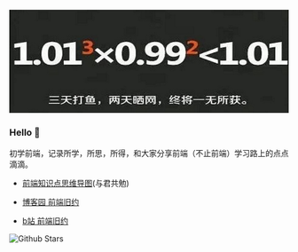 ![FrontEndLearningTool主页图片](https://raw.githubusercontent.com/happyCoding1024/image-hosting/master/img/FrontEndLearningTool.jpg) 
### Hello 👋

初学前端，记录所学，所思，所得，和大家分享前端（不止前端）学习路上的点点滴滴。

- [前端知识点思维导图](https://what-is-fe.gitee.io/)(与君共勉)

- [博客园 前端旧约](https://www.cnblogs.com/zhangguicheng/)

- [b站 前端旧约](https://space.bilibili.com/421338049)



![Github Stars](https://github-readme-stats.vercel.app/api?username=happyCoding1024&show_icons=true&hide=contribs)





